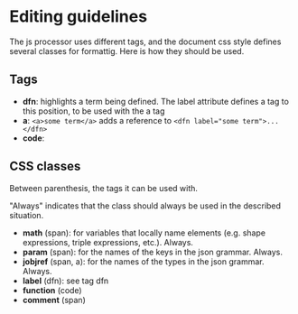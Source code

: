 # Editing guidelines

The js processor uses different tags, and the document css style defines several classes for formattig.
Here is how they should be used.

## Tags

* **dfn**: highlights a term being defined. The label attribute defines a tag to this position, to be used with the a tag
* **a**: `<a>some term</a>` adds a reference to `<dfn label="some term">...</dfn>`
* **code**: 


## CSS classes
Between parenthesis, the tags it can be used with.

"Always" indicates that the class should always be used in the described situation.

* **math** (span): for variables that locally name elements (e.g. shape expressions, triple expressions, etc.). Always.
* **param** (span): for the names of the keys in the json grammar. Always.
* **jobjref** (span, a): for the names of the types in the json grammar. Always.
* **label** (dfn): see tag dfn
* **function** (code)
* **comment** (span)
